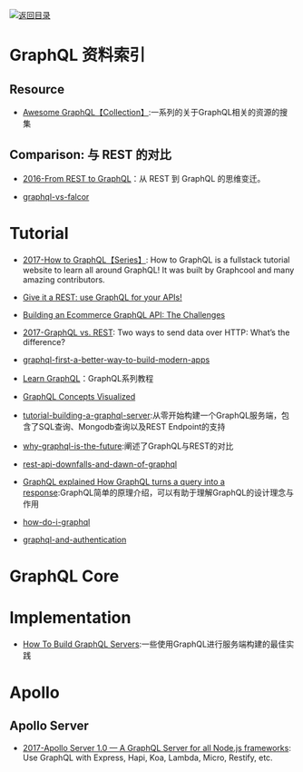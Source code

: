 [![返回目录](https://parg.co/UGo)](https://parg.co/b4z) 

# GraphQL 资料索引

## Resource
- [Awesome GraphQL【Collection】](https://github.com/chentsulin/awesome-graphql):一系列的关于GraphQL相关的资源的搜集

## Comparison: 与 REST 的对比
- [2016-From REST to GraphQL](https://blog.jacobwgillespie.com/from-rest-to-graphql-b4e95e94c26b#.klx32whu6)：从 REST 到 GraphQL 的思维变迁。

- [graphql-vs-falcor](https://medium.com/apollo-stack/graphql-vs-falcor-4f1e9cbf7504#.dngpjldea)

# Tutorial

- [2017-How to GraphQL【Series】](https://github.com/howtographql/howtographql): How to GraphQL is a fullstack tutorial website to learn all around GraphQL! It was built by Graphcool and many amazing contributors.

- [Give it a REST: use GraphQL for your APIs!](https://medium.com/@davidcelis/give-it-a-rest-use-graphql-for-your-apis-40a2761e6336#.4shk2q5lq)

- [Building an Ecommerce GraphQL API: The Challenges](https://techblog.commercetools.com/building-an-ecommerce-graphql-api-the-challenges-6d652a95f478?source=reading_list---------99-3---------)
- [2017-GraphQL vs. REST](https://dev-blog.apollodata.com/graphql-vs-rest-5d425123e34b): Two ways to send data over HTTP: What’s the difference?
- [graphql-first-a-better-way-to-build-modern-apps](https://dev-blog.apollodata.com/graphql-first-a-better-way-to-build-modern-apps-b5a04f7121a0#.ehq4nwjeb)
- [Learn GraphQL](https://learngraphql.com/basics/introduction)：GraphQL系列教程
- [GraphQL Concepts Visualized](https://medium.com/apollo-stack/the-concepts-of-graphql-bc68bd819be3#.etfu7xfdh)
- [tutorial-building-a-graphql-server](https://medium.com/apollo-stack/tutorial-building-a-graphql-server-cddaa023c035#.w6r1huy4b):从零开始构建一个GraphQL服务端，包含了SQL查询、Mongodb查询以及REST Endpoint的支持

- [why-graphql-is-the-future](https://medium.com/apollo-stack/why-graphql-is-the-future-3bec28193807#.kcsxfgfhm):阐述了GraphQL与REST的对比
- [rest-api-downfalls-and-dawn-of-graphql](https://medium.com/@ottovw/rest-api-downfalls-and-dawn-of-graphql-dd00991a0eb8#.9e5dhww7z)
- [GraphQL explained How GraphQL turns a query into a response](https://medium.com/apollo-stack/graphql-explained-5844742f195e#.rsa2k61tx):GraphQL简单的原理介绍，可以有助于理解GraphQL的设计理念与作用
- [how-do-i-graphql](https://medium.com/apollo-stack/how-do-i-graphql-2fcabfc94a01#.wzt7u46uc)
- [graphql-and-authentication](https://medium.com/the-graphqlhub/graphql-and-authentication-b73aed34bbeb#.qgau20poo)


# GraphQL Core

# Implementation
- [How To Build GraphQL Servers](https://medium.com/apollo-stack/how-to-build-graphql-servers-87587591ded5#.za2zqmq0i):一些使用GraphQL进行服务端构建的最佳实践

# Apollo 
## Apollo Server
- [2017-Apollo Server 1.0 — A GraphQL Server for all Node.js frameworks](https://parg.co/bWY): Use GraphQL with Express, Hapi, Koa, Lambda, Micro, Restify, etc.